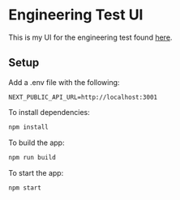 # Engineering Test UI

This is my UI for the engineering test found [here](https://github.com/ECliamb/engineering-test).



## Setup

Add a .env file with the following:

```env
NEXT_PUBLIC_API_URL=http://localhost:3001
```

To install dependencies:

```bash
npm install
```

To build the app:

```bash
npm run build
```

To start the app:

```bash
npm start
```
